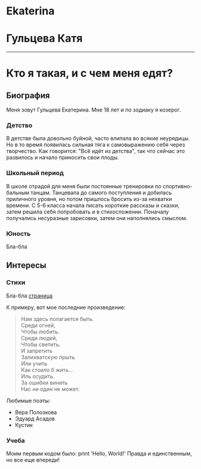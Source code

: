 # Ekaterina
# Гульцева Катя

-------------------

# Кто я такая, и с чем меня едят?
## Биография 

Меня зовут Гульцева Екатерина. Мне 18 лет и по зодиаку я козерог. 
### Детство
В детстве была довольно буйной, часто влипала во всякие неурядицы. Но в то время появилась сильная тяга к самовыражению себя через творчество. Как говорится: "Всё идёт из детства", так что сейчас это развилось и начало приносить свои плоды. 
### Школьный период 
В школе отрадой для меня были постоянные тренировки по спортивно-бальным танцам. Танцевала до самого поступления и добилась приличного уровня, но потом пришлось бросить из-за нехватки времени. С 5-6 класса начала писать короткие рассказы и сказки, затем решила себя попробовать и в стихосложении. Поначалу получались несуразные зарисовки, затем они наполнялись смыслом.
### Юность
Бла-бла

## Интересы
### Стихи
Бла-бла
[страница](https://vk.com/away.php?to=https%3A%2F%2Fstihi.ru%2Favtor%2Fgultsevak&post=153646219_2632&cc_key=)  

К примеру, вот мое последние произведение: 
 
> Нам здесь полагается быть.  
> Среди огней,  
> Чтобы любить.  
> Среди людей,  
> Чтобы светить.  
> И запретить  
> Залихватскую прыть  
> Или учить  
> Как стоило б жить...  
> Иль осудить.  
> За ошибки винить  
> Нас ни один не может.  

Любимые поэты:
+ Вера Полозкова
+ Эдуард Асадов
+ Кустик
### Учеба
Моим первым кодом было:
    print 'Hello, World!'
Правда и единственным, но все еще впереди!
